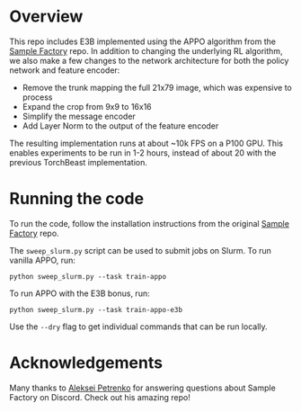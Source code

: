 # Overview

This repo includes E3B implemented using the APPO algorithm from the [Sample Factory](https://github.com/alex-petrenko/sample-factory) repo. In addition to changing the underlying RL algorithm, we also make a few changes to the network architecture for both the policy network and feature encoder:

- Remove the trunk mapping the full 21x79 image, which was expensive to process
- Expand the crop from 9x9 to 16x16
- Simplify the message encoder
- Add Layer Norm to the output of the feature encoder

The resulting implementation runs at about ~10k FPS on a P100 GPU. This enables experiments to be run in 1-2 hours, instead of about 20 with the previous TorchBeast implementation.

# Running the code

To run the code, follow the installation instructions from the original [Sample Factory](https://github.com/alex-petrenko/sample-factory) repo.

The `sweep_slurm.py` script can be used to submit jobs on Slurm. To run vanilla APPO, run:

```
python sweep_slurm.py --task train-appo
```

To run APPO with the E3B bonus, run:

```
python sweep_slurm.py --task train-appo-e3b
```

Use the `--dry` flag to get individual commands that can be run locally.

# Acknowledgements

Many thanks to [Aleksei Petrenko](https://alex-petrenko.github.io/) for answering questions about Sample Factory on Discord. Check out his amazing repo!